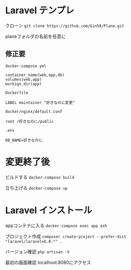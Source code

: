 # Laravel テンプレ
クローン
`git clone https://github.com/Gin58/Plane.git`

planeフォルダの名前を任意に

## 修正要
`docker-compose.yml`
```
container_name(web,app,db)
volumes(web,app)
workign_dir(app)
```

`Dockerfile`
```
LABEL maintainer "好きなのに変更"
```

`docker/nginx/default.conf`
```
root /好きなのに/public
```

`.env`
```
DB_NAME=好きなのに
```

# 変更終了後
ビルドする
`docker-compose build`

立ち上げる
`docker-compose up`

# Laravel インストール
appコンテナに入る
`docker-compose exec app ash`

プロジェクト作成
`composer create-project --prefer-dist "laravel/laravel=6.0.*" .`

バージョン確認
`php artisan -V`

最初の画面確認
localhost:8080にアクセス
